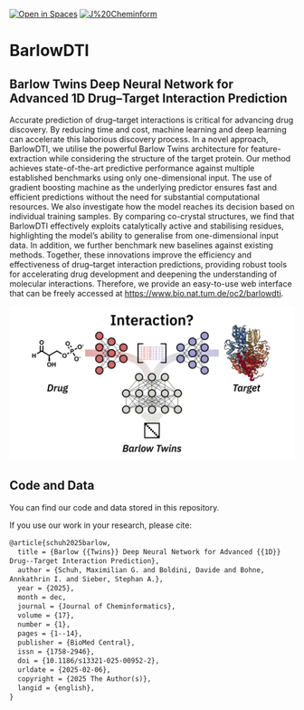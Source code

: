 [![Open in Spaces](https://huggingface.co/datasets/huggingface/badges/resolve/main/open-in-hf-spaces-sm-dark.svg)](https://huggingface.co/spaces/mschuh/BarlowDTI)
[![J%20Cheminform](https://img.shields.io/badge/J%20Cheminform-1b3051.svg)](https://doi.org/10.1186/s13321-025-00952-2)

# BarlowDTI

## Barlow Twins Deep Neural Network for Advanced 1D Drug–Target Interaction Prediction

Accurate prediction of drug–target interactions is critical for advancing drug discovery. 
By reducing time and cost, machine learning and deep learning can accelerate this laborious discovery process. 
In a novel approach, BarlowDTI, we utilise the powerful Barlow Twins architecture for feature-extraction while considering the structure of the target protein. Our method achieves state-of-the-art predictive performance against multiple established benchmarks using only one-dimensional input. 
The use of gradient boosting machine as the underlying predictor ensures fast and efficient predictions without the need for substantial computational resources. 
We also investigate how the model reaches its decision based on individual training samples. 
By comparing co-crystal structures, we find that BarlowDTI effectively exploits catalytically active and stabilising residues, highlighting the model’s ability to generalise from one-dimensional input data.
In addition, we further benchmark new baselines against existing methods. 
Together, these innovations improve the efficiency and effectiveness of drug–target interaction predictions, providing robust tools for accelerating drug development and deepening the understanding of molecular interactions. 
Therefore, we provide an easy-to-use web interface that can be freely accessed at https://www.bio.nat.tum.de/oc2/barlowdti.

![Graphical abstract](toc.svg)

## Code and Data

You can find our code and data stored in this repository.

If you use our work in your research, please cite:
```
@article{schuh2025barlow,
  title = {Barlow {{Twins}} Deep Neural Network for Advanced {{1D}} Drug--Target Interaction Prediction},
  author = {Schuh, Maximilian G. and Boldini, Davide and Bohne, Annkathrin I. and Sieber, Stephan A.},
  year = {2025},
  month = dec,
  journal = {Journal of Cheminformatics},
  volume = {17},
  number = {1},
  pages = {1--14},
  publisher = {BioMed Central},
  issn = {1758-2946},
  doi = {10.1186/s13321-025-00952-2},
  urldate = {2025-02-06},
  copyright = {2025 The Author(s)},
  langid = {english},
}

```
